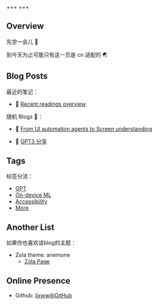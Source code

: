 +++
+++

## Overview

先空一会儿 🍵 

到今天为止可能只有这一页是 cn 适配的 🌏

<!-- > *"Useless blockquote"* -->

## Blog Posts

最近的笔记：

- 🍊 [Recent readings overview](https://special-molybdenum-b52.notion.site/Recent-readings-overview-b7eb985a79fe45e092cf352de52c1c15?pvs=4)

随机 Blogs 🍒：

- 🥐 [From UI automation agents to Screen understanding](/blog/accessibility-ui-automation/)
<!-- add / to reclaim images' dir -->
- 🍋 [GPT3 分享](/blog/gpt3fen-xiang/)

## Tags

标签分流：

<!-- small letter in real taxonomy! though capital in display text  -->
- [GPT](/tags/gpt)
- [On-device ML](/tags/on-device-ml/)
- [Accessibility](/tags/accessibility)
- [More](/tags)

## Another List

如果你也喜欢该blog的主题：

- Zola theme: anemone
  - [Zola Page](https://www.getzola.org/themes/anemone/)


## Online Presence

- Github: [lixww@GitHub](https://github.com/lixww)


